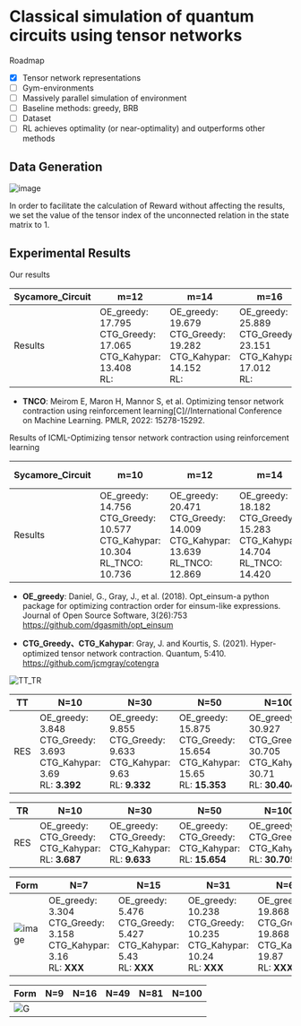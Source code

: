 # Classical simulation of quantum circuits using tensor networks

Roadmap
- [x] Tensor network representations
- [ ] Gym-environments
- [ ] Massively parallel simulation of environment
- [ ] Baseline methods: greedy, BRB
- [ ] Dataset
- [ ] RL achieves optimality (or near-optimality) and outperforms other methods

## Data Generation

![image](https://user-images.githubusercontent.com/75991833/218404111-e23e9e9b-c2ac-4648-aa04-9a7208fa7693.png)

In order to facilitate the calculation of Reward without affecting the results, we set the value of the tensor index of the unconnected relation in the state matrix to 1.

## Experimental Results

Our results

|Sycamore_Circuit|m=12|m=14|m=16|m=18|m=20|
|-------|------- | -----|------ |------ |------ |
|Results|OE_greedy: 17.795<br>CTG_Greedy: 17.065<br>CTG_Kahypar: 13.408<br>RL:|OE_greedy: 19.679<br>CTG_Greedy: 19.282<br>CTG_Kahypar: 14.152<br>RL:|OE_greedy: 25.889<br>CTG_Greedy: 23.151<br>CTG_Kahypar: 17.012<br>RL:|OE_greedy: 26.793<br>CTG_Greedy: 23.570<br>CTG_Kahypar: 17.684<br>RL:|OE_greedy: 26.491<br>CTG_Greedy: 25.623<br>CTG_Kahypar: 18.826<br>RL:|


- **TNCO**: Meirom E, Maron H, Mannor S, et al. Optimizing tensor network contraction using reinforcement learning[C]//International Conference on Machine Learning. PMLR, 2022: 15278-15292.


Results of ICML-Optimizing tensor network contraction using reinforcement learning

|Sycamore_Circuit|m=10|m=12|m=14|m=16(Not-Giving)|m=18(Not-Giving)|m=20|
|-------| ----|------- | -----|------ |------ |------ |
|Results|OE_greedy: 14.756<br>CTG_Greedy: 10.577<br>CTG_Kahypar: 10.304<br>RL_TNCO: 10.736|OE_greedy: 20.471<br>CTG_Greedy: 14.009<br>CTG_Kahypar: 13.639<br>RL_TNCO: 12.869|OE_greedy: 18.182<br>CTG_Greedy: 15.283<br>CTG_Kahypar: 14.704<br>RL_TNCO: 14.420|OE_greedy: <br>CTG_Greedy: <br>CTG_Kahypar: <br>RL_TNCO: |OE_greedy: <br>CTG_Greedy: <br>CTG_Kahypar: <br>RL_TNCO: |OE_greedy: 31.310<br>CTG_Greedy: 18.934<br>CTG_Kahypar: 18.765<br>RL_TNCO: 18.544|


- **OE_greedy**: Daniel, G., Gray, J., et al. (2018). Opt\_einsum-a python package for optimizing contraction order for einsum-like expressions. Journal of Open Source Software, 3(26):753
https://github.com/dgasmith/opt_einsum

- **CTG_Greedy、CTG_Kahypar**: Gray, J. and Kourtis, S. (2021). Hyper-optimized tensor network contraction. Quantum, 5:410.
https://github.com/jcmgray/cotengra


![TT_TR](https://user-images.githubusercontent.com/75991833/225349458-a374eee6-01ea-4bdc-8c37-341f4f5cf87d.png)

|TT|N=10|N=30|N=50|N=100|N=200|N=300|N=500|N=800|
|-------| ----|------- | -----|------| ----|------- | -----|------ |
|RES|OE_greedy: 3.848<br>CTG_Greedy: 3.693<br>CTG_Kahypar: 3.69<br>RL: **3.392**|OE_greedy: 9.855<br>CTG_Greedy: 9.633<br>CTG_Kahypar: 9.63<br>RL: **9.332** |OE_greedy: 15.875<br>CTG_Greedy: 15.654<br>CTG_Kahypar: 15.65<br>RL: **15.353**|OE_greedy: 30.927<br>CTG_Greedy: 30.705<br>CTG_Kahypar: 30.71<br>RL: **30.404**|OE_greedy: 61.030<br>CTG_Greedy: 60.808<br>CTG_Kahypar: 60.81<br>RL: **xxx**|OE_greedy:  91.133<br>CTG_Greedy: 90.911<br>CTG_Kahypar: 90.91<br>RL: **xxx**|OE_greedy: 151.339<br>CTG_Greedy: 151.337<br>CTG_Kahypar: 151.12<br>RL: **xxx**|OE_greedy: 241.648<br>CTG_Greedy: 241.426<br>CTG_Kahypar: 241.43<br>RL: **xxx**|

|TR|N=10|N=30|N=50|N=100|N=200|N=300|N=500|N=800|
|-------| ----|------- | -----|------| ----|------- | -----|------ |
|RES|OE_greedy: <br>CTG_Greedy: <br>CTG_Kahypar: <br>RL: **3.687**|OE_greedy: <br>CTG_Greedy: <br>CTG_Kahypar: <br>RL: **9.633** |OE_greedy: <br>CTG_Greedy: <br>CTG_Kahypar: <br>RL: **15.654**|OE_greedy: <br>CTG_Greedy: <br>CTG_Kahypar: <br>RL: **30.705**|OE_greedy: <br>CTG_Greedy: <br>CTG_Kahypar: <br>RL: **xxx**|OE_greedy:  <br>CTG_Greedy: <br>CTG_Kahypar: <br>RL: **xxx**|OE_greedy: <br>CTG_Greedy: <br>CTG_Kahypar: <br>RL: **xxx**|OE_greedy: <br>CTG_Greedy: <br>CTG_Kahypar: <br>RL: **xxx**|




|Form|N=7|N=15|N=31|N=63|N=127|N=255|
|-------| ----|------- | -----|------ |------ |------ |
|![image](https://user-images.githubusercontent.com/75991833/226081000-e507cc10-5c7f-4268-8f7a-418b8de0faa4.png)|OE_greedy: 3.304<br>CTG_Greedy: 3.158<br>CTG_Kahypar: 3.16<br>RL: **XXX**|OE_greedy: 5.476<br>CTG_Greedy: 5.427<br>CTG_Kahypar: 5.43<br>RL: **XXX**|OE_greedy: 10.238<br>CTG_Greedy: 10.235<br>CTG_Kahypar: 10.24<br>RL: **XXX**|OE_greedy: 19.868<br>CTG_Greedy: 19.868<br>CTG_Kahypar: 19.87<br>RL: **XXX**|OE_greedy: 39.134<br>CTG_Greedy: 39.134<br>CTG_Kahypar: 39.13<br>RL: **XXX**|OE_greedy: 77.666<br>CTG_Greedy: 77.666<br>CTG_Kahypar: 77.67<br>RL: **XXX**|

|Form|N=9|N=16|N=49|N=81|N=100|
|-------| ----|------- | -----|------ |------ |
|![G](https://user-images.githubusercontent.com/75991833/217780858-eff2a41e-3847-4ed2-bbcb-5db8aa86d9ce.png)||||||
